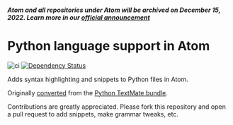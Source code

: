##### Atom and all repositories under Atom will be archived on December 15, 2022. Learn more in our [official announcement](https://github.blog/2022-06-08-sunsetting-atom/)

# Python language support in Atom

![ci](https://github.com/atom/language-python/workflows/ci/badge.svg)
[![Dependency Status](https://david-dm.org/atom/language-python.svg)](https://david-dm.org/atom/language-python)

Adds syntax highlighting and snippets to Python files in Atom.

Originally [converted](http://flight-manual.atom.io/hacking-atom/sections/converting-from-textmate) from the [Python TextMate bundle](https://github.com/textmate/python.tmbundle).

Contributions are greatly appreciated. Please fork this repository and open a pull request to add snippets, make grammar tweaks, etc.

